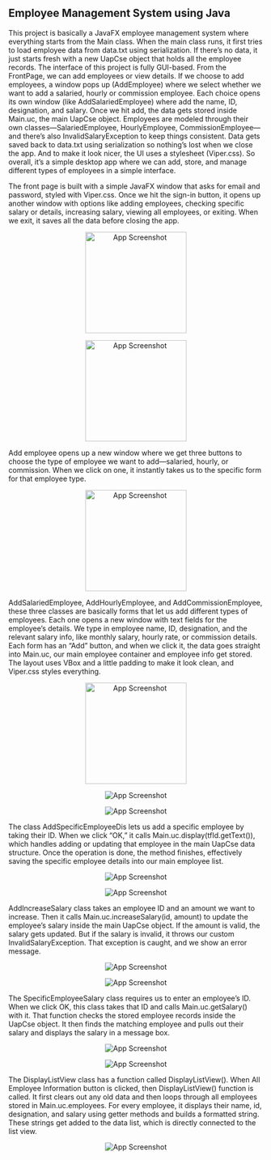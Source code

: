 ## Employee Management System using Java

This project is basically a JavaFX employee management system where everything starts from the Main class. When the main class runs, it first tries to load employee data from 
data.txt using serialization. If there’s no data, it just starts fresh with a new UapCse object that holds all the employee records. The interface of this project is fully 
GUI-based. From the FrontPage, we can add employees or view details. If we choose to add employees, a window pops up (AddEmployee) where we select whether we want to 
add a salaried, hourly or commission employee. Each choice opens its own window (like AddSalariedEmployee) where add the name, ID, designation, and salary. 
Once we hit add, the data gets stored inside Main.uc, the main UapCse object. Employees are modeled through their own classes—SalariedEmployee, HourlyEmployee, 
CommissionEmployee—and there’s also InvalidSalaryException to keep things consistent. Data gets saved back to data.txt using serialization so nothing’s lost 
when we close the app. And to make it look nicer, the UI uses a stylesheet (Viper.css). So overall, it’s a simple desktop app where we can add, store, and manage 
different types of employees in a simple interface. <br>

The front page is built with a simple JavaFX window that asks for email and password, styled with Viper.css. Once we hit the sign-in button, it opens up another window with 
options like adding employees, checking specific salary or details, increasing salary, viewing all employees, or exiting. When we exit, it saves all the data before closing 
the app.
<p align="center"><img src="./img/1.png" alt="App Screenshot" style="height:200px; width:auto;"></p>
<p align="center"><img src="./img/2.png" alt="App Screenshot" style="height:200px; width:auto;"></p>

Add employee opens up a new window where we get three buttons to choose the type of employee we want to add—salaried, hourly, or commission. 
When we click on one, it instantly takes us to the specific form for that employee type. 
<p align="center"><img src="./img/3.png" alt="App Screenshot" style="height:200px; width:auto;"></p>

AddSalariedEmployee, AddHourlyEmployee, and AddCommissionEmployee, these three classes are basically forms that let us add different types of employees. Each one opens a new window with text fields for the employee’s details. We type in employee name, ID, designation, and the relevant salary info, like monthly salary, hourly rate, or commission details. Each form has an “Add” button, and when we click it, the data goes straight into Main.uc, our main employee container and employee info get stored. The layout uses VBox and a little padding to make it look clean, and Viper.css styles everything. 
<p align="center"><img src="./img/4.png" alt="App Screenshot" style="height:200px; width:auto;"></p>
<p align="center"><img src="./img/5.png" alt="App Screenshot" style="height:30 px; width:auto;"></p>
<p align="center"><img src="./img/6.png" alt="App Screenshot" style="height:30 px; width:auto;"></p>

The class AddSpecificEmployeeDis lets us add a specific employee by taking their ID. When we click “OK,” it calls Main.uc.display(tfId.getText()), which handles adding or updating that employee in the main UapCse data structure. Once the operation is done, the method finishes, effectively saving the specific employee details into our main employee list.
<p align="center"><img src="./img/7.png" alt="App Screenshot" style="height:30 px; width:auto;"></p>
<p align="center"><img src="./img/8.png" alt="App Screenshot" style="height:30 px; width:auto;"></p>

AddIncreaseSalary class takes an employee ID and an amount we want to increase. Then it calls Main.uc.increaseSalary(id, amount) to update the employee’s salary inside the main UapCse object. If the amount is valid, the salary gets updated. But if the salary is invalid, it throws our custom InvalidSalaryException. That exception is caught, and we show an error message.
<p align="center"><img src="./img/9.png" alt="App Screenshot" style="height:30 px; width:auto;"></p>
<p align="center"><img src="./img/10.png" alt="App Screenshot" style="height:30 px; width:auto;"></p>

The SpecificEmployeeSalary class requires us to enter an employee’s ID. When we click OK, this class takes that ID and calls Main.uc.getSalary() with it. That function checks the stored employee records inside the UapCse object. It then finds the matching employee and pulls out their salary and displays the salary in a message box.
<p align="center"><img src="./img/11.png" alt="App Screenshot" style="height:30 px; width:auto;"></p>
<p align="center"><img src="./img/12.png" alt="App Screenshot" style="height:30 px; width:auto;"></p>

The DisplayListView class has a function called DisplayListView(). When All Employee Information button is clicked, then DisplayListView() function is called. It first clears out any old data and then loops through all employees stored in Main.uc.employees. For every employee, it displays their name, id, designation, and salary using getter methods and builds a formatted string. These strings get added to the data list, which is directly connected to the list view. 
<p align="center"><img src="./img/13.png" alt="App Screenshot" style="height:30 px; width:auto;"></p>
